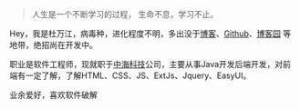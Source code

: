 > 人生是一个不断学习的过程，
> 生命不息，学习不止。

Hey，我是杜万江，病毒种，进化程度不明，多出没于[博客](https://duwanjiang.com)、[Github](http://github.com/duwanjiang)、[博客园](https://www.cnblogs.com/duwanjiang) 等地带，绝招尚在开发中。

职业是软件工程师，现就职于[中海科技](http://www.cnshippingnt.com/)公司，主要从事Java开发后端开发，对前端有一定了解，了解HTML、CSS、JS、ExtJs、Jquery、EasyUI。

业余爱好，喜欢软件破解




